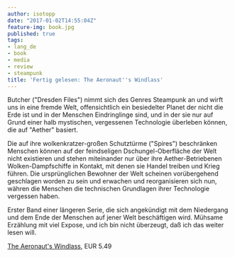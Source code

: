 ```yaml
---
author: isotopp
date: "2017-01-02T14:55:04Z"
feature-img: book.jpg
published: true
tags:
- lang_de
- book
- media
- review
- steampunk
title: 'Fertig gelesen: The Aeronaut''s Windlass'
---
```

Butcher ("Dresden Files") nimmt sich des Genres Steampunk an und wirft uns in eine fremde Welt, offensichtlich ein besiedelter Planet der nicht die Erde ist und in der Menschen Eindringlinge sind, und in der sie  nur auf Grund einer halb mystischen, vergessenen Technologie überleben können, die auf "Aether" basiert.

Die auf ihre wolkenkratzer-großen Schutztürme ("Spires") beschränken Menschen können auf der feindseligen Dschungel-Oberfläche der Welt nicht existieren und stehen miteinander nur über ihre Aether-Betriebenen Wolken-Dampfschiffe in Kontakt, mit denen sie Handel treiben und Krieg führen. Die ursprünglichen Bewohner der Welt scheinen vorübergehend geschlagen worden zu sein und erwachen und reorganisieren sich nun, währen die Menschen die technischen Grundlagen ihrer Technologie vergessen haben.

Erster Band einer längeren Serie, die sich angekündigt mit dem Niedergang und dem Ende der Menschen auf jener Welt beschäftigen wird. Mühsame Erzählung mit viel Expose, und ich bin nicht überzeugt, daß ich das weiter lesen will.

[The Aeronaut's Windlass](https://www.amazon.de/Aeronauts-Windlass-Cinder-Spires-Book-ebook/dp/B00VRT92CU), EUR 5.49

